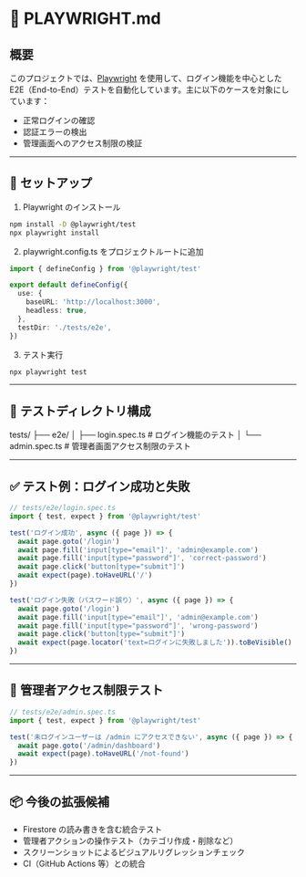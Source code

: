 # 🧪 PLAYWRIGHT.md

## 概要

このプロジェクトでは、[Playwright](https://playwright.dev/) を使用して、ログイン機能を中心とした E2E（End-to-End）テストを自動化しています。主に以下のケースを対象にしています：

- 正常ログインの確認  
- 認証エラーの検出  
- 管理画面へのアクセス制限の検証

---

## 🚀 セットアップ

1. Playwright のインストール
```bash
npm install -D @playwright/test
npx playwright install
``` 

2. playwright.config.ts をプロジェクトルートに追加
```ts
import { defineConfig } from '@playwright/test'

export default defineConfig({
  use: {
    baseURL: 'http://localhost:3000',
    headless: true,
  },
  testDir: './tests/e2e',
})
```
3. テスト実行
```bash
npx playwright test
```

---

## 🧪 テストディレクトリ構成
tests/
├── e2e/
│   ├── login.spec.ts      # ログイン機能のテスト
│   └── admin.spec.ts      # 管理者画面アクセス制限のテスト


---

## ✅ テスト例：ログイン成功と失敗
```ts
// tests/e2e/login.spec.ts
import { test, expect } from '@playwright/test'

test('ログイン成功', async ({ page }) => {
  await page.goto('/login')
  await page.fill('input[type="email"]', 'admin@example.com')
  await page.fill('input[type="password"]', 'correct-password')
  await page.click('button[type="submit"]')
  await expect(page).toHaveURL('/')
})

test('ログイン失敗（パスワード誤り）', async ({ page }) => {
  await page.goto('/login')
  await page.fill('input[type="email"]', 'admin@example.com')
  await page.fill('input[type="password"]', 'wrong-password')
  await page.click('button[type="submit"]')
  await expect(page.locator('text=ログインに失敗しました')).toBeVisible()
})
```

---

## 🔐 管理者アクセス制限テスト
```ts
// tests/e2e/admin.spec.ts
import { test, expect } from '@playwright/test'

test('未ログインユーザーは /admin にアクセスできない', async ({ page }) => {
  await page.goto('/admin/dashboard')
  await expect(page).toHaveURL('/not-found')
})
```

---

## 📦 今後の拡張候補
- Firestore の読み書きを含む統合テスト
- 管理者アクションの操作テスト（カテゴリ作成・削除など）
- スクリーンショットによるビジュアルリグレッションチェック
- CI（GitHub Actions 等）との統合











